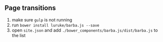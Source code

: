 ## Page transitions

1. make sure `gulp` is not running
1. run `bower install luruke/barba.js --save`
1. open `site.json` and add `./bower_components/barba.js/dist/barba.js` to the list
